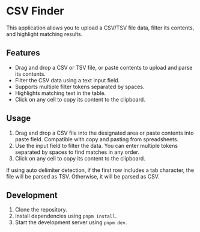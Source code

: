 # CSV Finder

This application allows you to upload a CSV/TSV file data, filter its contents, and highlight matching results.

## Features

- Drag and drop a CSV or TSV file, or paste contents to upload and parse its contents.
- Filter the CSV data using a text input field.
- Supports multiple filter tokens separated by spaces.
- Highlights matching text in the table.
- Click on any cell to copy its content to the clipboard.

## Usage

1. Drag and drop a CSV file into the designated area or paste contents into paste field. Compatible with copy and pasting from spreadsheets.
2. Use the input field to filter the data. You can enter multiple tokens separated by spaces to find matches in any order.
3. Click on any cell to copy its content to the clipboard.

If using auto delimiter detection, if the first row includes a tab character, the file will be parsed as TSV. Otherwise, it will be parsed as CSV.

## Development

1. Clone the repository.
2. Install dependencies using `pnpm install`.
3. Start the development server using `pnpm dev`.
